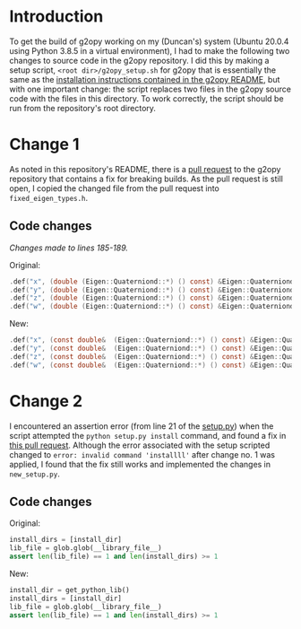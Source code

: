 # Introduction

To get the build of g2opy working on my (Duncan's) system (Ubuntu 20.0.4 using Python 3.8.5 in a virtual environment), I had to make the following two changes to source code in the g2opy repository. I did this by making a setup script, `<root dir>/g2opy_setup.sh` for g2opy that is essentially the same as the [installation instructions contained in the g2opy README](https://github.com/uoip/g2opy#Installation), but with one important change: the script replaces two files in the g2opy source code with the files in this directory. To work correctly, the script should be run from the repository's root directory.

# Change 1

As noted in this repository's README, there is a [pull request]((https://github.com/uoip/g2opy/pull/16)) to the g2opy repository that contains a fix for breaking builds. As the pull request is still open, I copied the changed file from the pull request into `fixed_eigen_types.h`.

## Code changes

*Changes made to lines 185-189.*

Original:

```c
.def("x", (double (Eigen::Quaterniond::*) () const) &Eigen::Quaterniond::x)
.def("y", (double (Eigen::Quaterniond::*) () const) &Eigen::Quaterniond::y)
.def("z", (double (Eigen::Quaterniond::*) () const) &Eigen::Quaterniond::z)
.def("w", (double (Eigen::Quaterniond::*) () const) &Eigen::Quaterniond::w)
```

New:

```c
.def("x", (const double&  (Eigen::Quaterniond::*) () const) &Eigen::Quaterniond::x)
.def("y", (const double&  (Eigen::Quaterniond::*) () const) &Eigen::Quaterniond::y)
.def("z", (const double&  (Eigen::Quaterniond::*) () const) &Eigen::Quaterniond::z)
.def("w", (const double&  (Eigen::Quaterniond::*) () const) &Eigen::Quaterniond::w)
```

# Change 2

I encountered an assertion error (from line 21 of the [setup.py](https://github.com/uoip/g2opy/blob/master/setup.py)) when the script attempted the `python setup.py install` command, and found a fix in [this pull request](https://github.com/uoip/pangolin/issues/20). Although the error associated with the setup scripted changed to `error: invalid command 'installll'` after change no. 1 was applied, I found that the fix still works and implemented the changes in `new_setup.py`.

## Code changes

Original:

```python
install_dirs = [install_dir]
lib_file = glob.glob(__library_file__)
assert len(lib_file) == 1 and len(install_dirs) >= 1
```

New:

```python
install_dir = get_python_lib()
install_dirs = [install_dir]
lib_file = glob.glob(__library_file__)
assert len(lib_file) == 1 and len(install_dirs) >= 1
```
